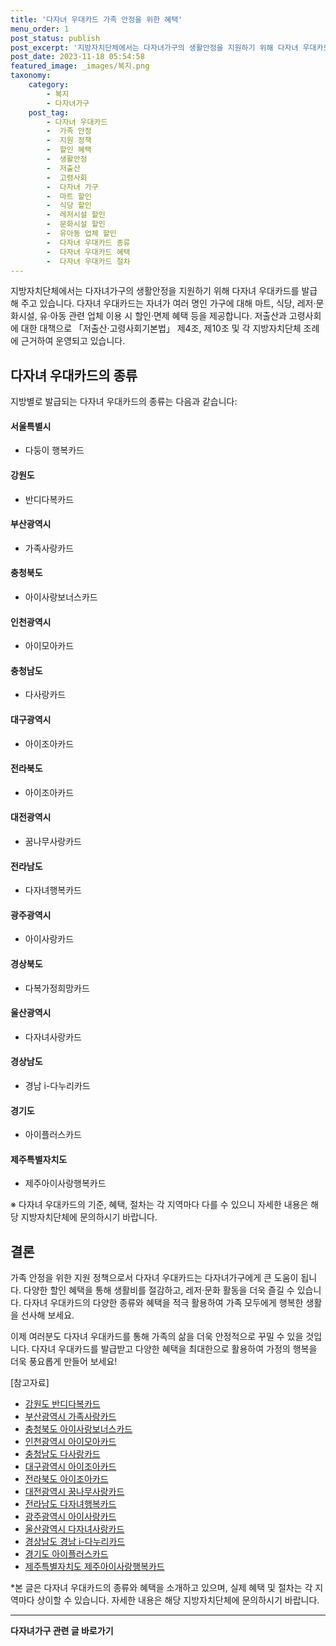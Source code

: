 ```yaml
---
title: '다자녀 우대카드 가족 안정을 위한 혜택'
menu_order: 1
post_status: publish
post_excerpt: '지방자치단체에서는 다자녀가구의 생활안정을 지원하기 위해 다자녀 우대카드를 발급해 주고 있습니다. 다자녀 우대카드는 자녀가 여러 명인 가구에 대해 마트, 식당, 레저 문화시설, 유 아동 관련 업체 이용 시 할인 면제 혜택 등을 제공합니다. 저출산과 고령사회에 대한 대책으로  저출산 고령사회기본법  제4조, 제10조 및 각 지방자치단체 조례에 근거하여 운영되고 있습니다.'
post_date: 2023-11-18 05:54:58
featured_image: _images/복지.png
taxonomy:
    category:
        - 복지
        - 다자녀가구
    post_tag:
        - 다자녀 우대카드
        -  가족 안정
        -  지원 정책
        -  할인 혜택
        -  생활안정
        -  저출산
        -  고령사회
        -  다자녀 가구
        -  마트 할인
        -  식당 할인
        -  레저시설 할인
        -  문화시설 할인
        -  유아동 업체 할인
        -  다자녀 우대카드 종류
        -  다자녀 우대카드 혜택
        -  다자녀 우대카드 절차
---
```



지방자치단체에서는 다자녀가구의 생활안정을 지원하기 위해 다자녀 우대카드를 발급해 주고 있습니다. 다자녀 우대카드는 자녀가 여러 명인 가구에 대해 마트, 식당, 레저·문화시설, 유·아동 관련 업체 이용 시 할인·면제 혜택 등을 제공합니다. 저출산과 고령사회에 대한 대책으로 「저출산·고령사회기본법」 제4조, 제10조 및 각 지방자치단체 조례에 근거하여 운영되고 있습니다.

## 다자녀 우대카드의 종류
지방별로 발급되는 다자녀 우대카드의 종류는 다음과 같습니다:

#### 서울특별시
- 다둥이 행복카드

#### 강원도
- 반디다복카드

#### 부산광역시
- 가족사랑카드

#### 충청북도
- 아이사랑보너스카드

#### 인천광역시
- 아이모아카드

#### 충청남도
- 다사랑카드

#### 대구광역시
- 아이조아카드

#### 전라북도
- 아이조아카드

#### 대전광역시
- 꿈나무사랑카드

#### 전라남도
- 다자녀행복카드

#### 광주광역시
- 아이사랑카드

#### 경상북도
- 다복가정희망카드

#### 울산광역시
- 다자녀사랑카드

#### 경상남도
- 경남 i-다누리카드

#### 경기도
- 아이플러스카드

#### 제주특별자치도
- 제주아이사랑행복카드

※ 다자녀 우대카드의 기준, 혜택, 절차는 각 지역마다 다를 수 있으니 자세한 내용은 해당 지방자치단체에 문의하시기 바랍니다.

## 결론
가족 안정을 위한 지원 정책으로서 다자녀 우대카드는 다자녀가구에게 큰 도움이 됩니다. 다양한 할인 혜택을 통해 생활비를 절감하고, 레저·문화 활동을 더욱 즐길 수 있습니다. 다자녀 우대카드의 다양한 종류와 혜택을 적극 활용하여 가족 모두에게 행복한 생활을 선사해 보세요.

이제 여러분도 다자녀 우대카드를 통해 가족의 삶을 더욱 안정적으로 꾸밀 수 있을 것입니다. 다자녀 우대카드를 발급받고 다양한 혜택을 최대한으로 활용하여 가정의 행복을 더욱 풍요롭게 만들어 보세요!

[참고자료]
- [강원도 반디다복카드](https://www.gb-province.go.kr/bandi/co/mstick/notice/ListPage.do)
- [부산광역시 가족사랑카드](https://www.busan.go.kr/fs/607120)
- [충청북도 아이사랑보너스카드](https://fam.chungbuk.go.kr/web/kids/happy/children_near/child_out_card.jsp)
- [인천광역시 아이모아카드](https://edu.ic21.or.kr/)
- [충청남도 다사랑카드](https://edu.chungnam.go.kr/)
- [대구광역시 아이조아카드](https://www.dreamcity.or.kr/index.do)
- [전라북도 아이조아카드](https://www.jjrural.go.kr/html/notebook/notebook.do?op=detail)
- [대전광역시 꿈나무사랑카드](https://www.daejeon.go.kr/child/sub02/sub03.html)
- [전라남도 다자녀행복카드](https://www.jeonnam.go.kr/children/cnl_page.do?main_id=INTRO&sub_id=child&menu_id=1090000000&pg_type=BOARD_VIEW&cnt_id=1200000003&m=030900&s=children)
- [광주광역시 아이사랑카드](http://edu.gjcity.go.kr/www/html/edu/100/main/1205.html)
- [울산광역시 다자녀사랑카드](https://safety.dobong.go.kr/multiHome.page)
- [경상남도 경남 i-다누리카드](https://www.kmib.co.kr/article/view.asp?arcid=0015444927)
- [경기도 아이플러스카드](https://tree.yandex.co.kr/1622924071/slater/examples/checked/)
- [제주특별자치도 제주아이사랑행복카드](https://www.jecheon.kr/edu/education.asp?tab_site%20%E2%98%86%20tab%20%ED%8C%8C%EC%9A%A9)

*본 글은 다자녀 우대카드의 종류와 혜택을 소개하고 있으며, 실제 혜택 및 절차는 각 지역마다 상이할 수 있습니다. 자세한 내용은 해당 지방자치단체에 문의하시기 바랍니다.
<!-- wp:separator -->
<hr class="wp-block-separator has-alpha-channel-opacity"/>
<!-- /wp:separator -->

<!-- wp:group {"backgroundColor":"base","layout":{"type":"constrained"}} -->
<div class="wp-block-group has-base-background-color has-background"><!-- wp:paragraph {"align":"center","fontSize":"medium"} -->
<p class="has-text-align-center has-large-font-size"><strong>다자녀가구 관련 글 바로가기</strong></p>
<!-- /wp:paragraph -->


<!-- wp:latest-posts
{"categories":[{"id":22700,"count":19,"description":"","link":"https://uknowlaw.com/category/%eb%8b%a4%ec%9e%90%eb%85%80%ea%b0%80%ea%b5%ac/","name":"다자녀가구","slug":"다자녀가구","taxonomy":"category","parent":0,"meta":[],"_links":{"self":[{"href":"https://uknowlaw.com/wp-json/wp/v2/categories/22700"}],"collection":[{"href":"https://uknowlaw.com/wp-json/wp/v2/categories"}],"about":[{"href":"https://uknowlaw.com/wp-json/wp/v2/taxonomies/category"}],"wp:post_type":[{"href":"https://uknowlaw.com/wp-json/wp/v2/posts?categories=22700"}],"curies":[{"name":"wp","href":"https://api.w.org/{rel}","templated":true}]}}],"postsToShow":100,"excerptLength":28,"postLayout":"grid","columns":2,"featuredImageAlign":"left","featuredImageSizeSlug":"large","fontSize":"small"} /--></div>
<!-- /wp:group -->